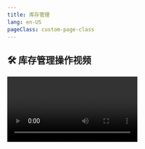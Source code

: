 ```yaml
---
title: 库存管理
lang: en-US
pageClass: custom-page-class
---
```


## 🛠️ 库存管理操作视频

<video src="https://perfect.yanxi.site/md/cms-video/stock.mp4" controls/>


## 库存的核减（出库）

库存<span class="weight-text red-text"> “ 核减是全自动 ” </span>的 ，商品的库存会是根据仓库配货员在配货订单实际完成情况进行自动核减的，系统核减会具体到每一个尺码，并且库存的<span class="highlight-text"> 核减是实时更新 </span>的！

<div class="fan-tips">虽然出库核减是一件非常细致而且繁琐的任务，但是这些好管家都帮你完美搞定！</div>

:::warning
这边有一个温馨提示：由于好管家针对市场的特殊性设置，库存的核减操作是在管理员<span class="underline-text"> “ 点击配货完成才开始核减 ” </span>。并并非像其他常规软件逻辑点击下单即核减！这一点完全是为了整个市场的特殊性需求，希望您能理解！
:::

## 库存入库（增加库存）

通过有效的入库管理，企业可以实时监测库存数量、库存成本和库存周转率等关键指标，从而更好地控制库存水平。这有助于企业<span class="highlight-text"> 避免库存积压，减少资金占用 </span>，确保库存的合理性和高效性。工厂好管家提供的入库操作非常简单 ！！！
::: tip
入库操作：在对应的商品点击管理库存，即可弹出入库登记的窗口！登记员输入相关的信息即可。

在核对完入库数据之后，还可以输入备注信息，这样子在未来查看<span class="underline-text"> 库存日志 </span>的时候，可以辅助判断该笔入库的目的，一切输入完成之后点击<span class="highlight-text"> 入库 👌 就 ok</span> 了
:::

<div class="inline-container">
    <img src="/public/img/core/stock/stock-1.png" class="fancybox" data-fancybox="gallery" width="50%">
    <img src="/public/img/core/stock/stock-2.png" class="fancybox" data-fancybox="gallery" width="50%">
</div>

## 库存盘点（修改库存）

库存盘点能够帮助工厂确认实际的库存数量，并纠正账面库存与实际库存之间的差异。这是因为在日常运营中，由于多种原因（如<span class="red-text"> “ 记录错误、商品损坏或配错等人工不可控 ” </span>）可能会导致库存数据的稍微偏差（这都是正常现象）。定期的盘点活动可以发现并纠正这些问题，从而确保库存数据的准确性。

> 不过并不是每一次的盘点都要是全部商品都盘点，可以隔天抽查盘点一两款商品都可以！无论什么方式好管家也支持了数据盘点后的更新操作！

选择到需要盘点库存的商品 点击<span class="weight-text"> “ 【管理库存】-【模式切换】 ” </span>即可进入库存盘点界面！在库存盘点界面中，我们直接更新库存盘点后新数据即可！

<div class="inline-container">
    <img src="/public/img/core/stock/stock-3.png" class="fancybox" data-fancybox="gallery" width="100%">
</div>

## 库存操作日志

:::info

> 库存日志是库存管理中的一个重要组成部分，它记录了库存商品的所有流动和变更情况，为库存的追踪和管理提供了详细的历史数据。库存日志的有迹可循性体现在以下几个方面：

**增强透明度**：库存日志详细记录了商品的每一次入库操作，包括数量、时间、经手人等信息，这使得库存的每一次变动都有明确的记录和责任人，增强了库存管理的透明度。

**追踪问题源头**：当库存出现差异或问题时，可以通过查询库存日志迅速定位问题发生的时间和可能的原因，从而及时采取措施进行纠正或预防。

:::


<div class="fan-tips">好管家提供了所有关于库存操作日志的查询！根据操作类型的不同分成两个日志列表：库存入库日志、库存修改日志。</div>
<div class="inline-container">
    <img src="/public/img/core/stock/stock-4.png" class="fancybox" data-fancybox="gallery" width="50%">
    <img src="/public/img/core/stock/stock-5.png" class="fancybox" data-fancybox="gallery" width="50%">
</div>
